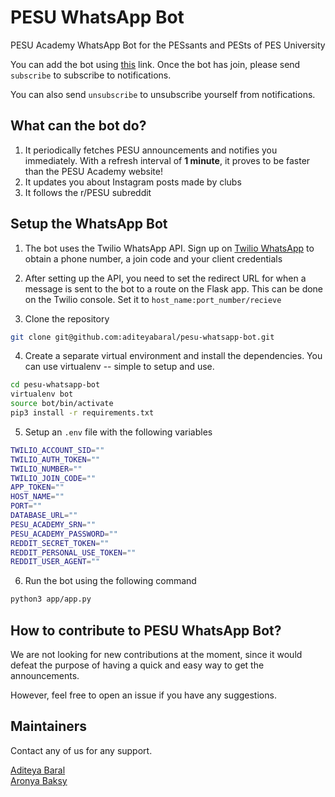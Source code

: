 # PESU WhatsApp Bot

PESU Academy WhatsApp Bot for the PESsants and PESts of PES University

You can add the bot using [this](https://wa.me/+14155238886?text=join%20sets-ever) link. Once the bot has join, please send `subscribe` to subscribe to notifications.

You can also send `unsubscribe` to unsubscribe yourself from notifications.

## What can the bot do?

1. It periodically fetches PESU announcements and notifies you immediately. With a refresh interval of **1 minute**, it proves to be faster than the PESU Academy website!
2. It updates you about Instagram posts made by clubs
3. It follows the r/PESU subreddit

## Setup the WhatsApp Bot

1. The bot uses the Twilio WhatsApp API. Sign up on [Twilio WhatsApp](https://www.twilio.com/whatsapp/) to obtain a phone number, a join code and your client credentials

2. After setting up the API, you need to set the redirect URL for when a message is sent to the bot to a route on the Flask app. This can be done on the Twilio console. Set it to `host_name:port_number/recieve` 

3. Clone the repository
```bash
git clone git@github.com:aditeyabaral/pesu-whatsapp-bot.git
```

4. Create a separate virtual environment and install the dependencies. You can use virtualenv -- simple to setup and use.
```bash
cd pesu-whatsapp-bot
virtualenv bot
source bot/bin/activate
pip3 install -r requirements.txt
```

5. Setup an `.env` file with the following variables

```bash
TWILIO_ACCOUNT_SID=""
TWILIO_AUTH_TOKEN=""
TWILIO_NUMBER=""
TWILIO_JOIN_CODE=""
APP_TOKEN=""
HOST_NAME=""
PORT=""
DATABASE_URL=""
PESU_ACADEMY_SRN=""
PESU_ACADEMY_PASSWORD=""
REDDIT_SECRET_TOKEN=""
REDDIT_PERSONAL_USE_TOKEN=""
REDDIT_USER_AGENT=""
```

6. Run the bot using the following command
```bash
python3 app/app.py
```

## How to contribute to PESU WhatsApp Bot?

We are not looking for new contributions at the moment, since it would defeat the purpose of having a quick and easy way to get the announcements.

However, feel free to open an issue if you have any suggestions.

## Maintainers

Contact any of us for any support.

[Aditeya Baral](https://github.com/aditeyabaral)<br>
[Aronya Baksy](https://github.com/abaksy)